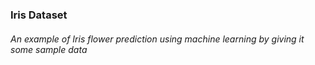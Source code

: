 ### Iris Dataset 

###### An example of Iris flower prediction using machine learning by giving it some sample data